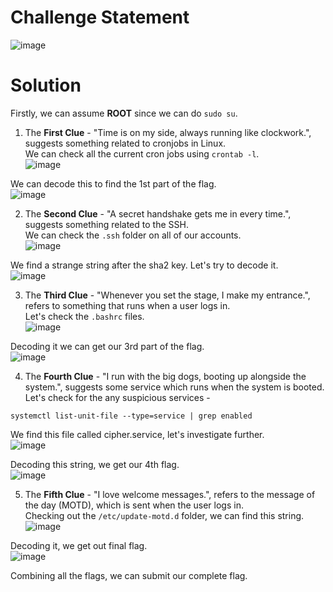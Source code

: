 # Challenge Statement
![image](https://github.com/user-attachments/assets/b64fbcc7-9ed4-4ed9-97b5-f10de1d75fff)

# Solution
Firstly, we can assume **ROOT** since we can do `sudo su`.  

1. The **First Clue** - "Time is on my side, always running like clockwork.", suggests something related to cronjobs in Linux.  
We can check all the current cron jobs using `crontab -l`.  
![image](https://github.com/user-attachments/assets/ab4b2f85-1aa1-4415-abaa-e9dc5a97f9db)

We can decode this to find the 1st part of the flag.  
![image](https://github.com/user-attachments/assets/a08cc4e3-bdc9-424b-9552-9f74c8801d96)

2. The **Second Clue** - "A secret handshake gets me in every time.", suggests something related to the SSH.  
We can check the `.ssh` folder on all of our accounts.  
![image](https://github.com/user-attachments/assets/e1b93c52-aacd-464c-bf5b-3a04bf92614c)

We find a strange string after the sha2 key. Let's try to decode it.  
![image](https://github.com/user-attachments/assets/55e23cc7-609e-45ed-88db-7b931d3f801f)

3. The **Third Clue** - "Whenever you set the stage, I make my entrance.", refers to something that runs when a user logs in.  
Let's check the `.bashrc` files.  
![image](https://github.com/user-attachments/assets/fd5252f6-09fe-4adb-8e18-3ef1a4abba97)

Decoding it we can get our 3rd part of the flag.  
![image](https://github.com/user-attachments/assets/97c4ef48-0f10-4bef-bea5-0c1e7f091e51)

4. The **Fourth Clue** - "I run with the big dogs, booting up alongside the system.", suggests some service which runs when the system is booted.
Let's check for the any suspicious services -
```
systemctl list-unit-file --type=service | grep enabled
```   
We find this file called cipher.service, let's investigate further.  
![image](https://github.com/user-attachments/assets/8f6d4267-9bae-4746-b915-f3d10db1df6a)

Decoding this string, we get our 4th flag.  
![image](https://github.com/user-attachments/assets/2fd973f7-891c-4f81-987d-9ed0f71c56ae)

5. The **Fifth Clue** - "I love welcome messages.", refers to the message of the day (MOTD), which is sent when the user logs in.  
Checking out the `/etc/update-motd.d` folder, we can find this string.
![image](https://github.com/user-attachments/assets/fe43062e-fab5-4598-8417-b94d6472e1af)

Decoding it, we get out final flag.  
![image](https://github.com/user-attachments/assets/5c488015-34b1-4be5-a737-ab858087bace)

Combining all the flags, we can submit our complete flag. 

